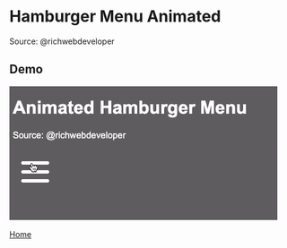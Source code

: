 # Hamburger Menu Animated

Source: @richwebdeveloper

## Demo

![Menu Animation](../assets/menu_click.gif)

[Home](./..)